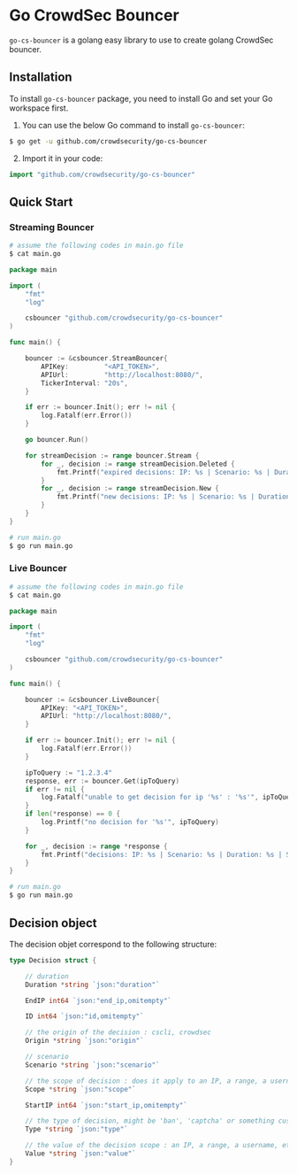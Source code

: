 # Go CrowdSec Bouncer

`go-cs-bouncer` is a golang easy library to use to create golang CrowdSec bouncer.

## Installation

To install `go-cs-bouncer` package, you need to install Go and set your Go workspace first.

1. You can use the below Go command to install `go-cs-bouncer`:

```sh
$ go get -u github.com/crowdsecurity/go-cs-bouncer
```

2. Import it in your code:

```go
import "github.com/crowdsecurity/go-cs-bouncer"
```

## Quick Start


### Streaming Bouncer
 
```sh
# assume the following codes in main.go file
$ cat main.go
```

```go
package main

import (
	"fmt"
	"log"

	csbouncer "github.com/crowdsecurity/go-cs-bouncer"
)

func main() {

	bouncer := &csbouncer.StreamBouncer{
		APIKey:         "<API_TOKEN>",
		APIUrl:         "http://localhost:8080/",
		TickerInterval: "20s",
	}

	if err := bouncer.Init(); err != nil {
		log.Fatalf(err.Error())
	}

	go bouncer.Run()

	for streamDecision := range bouncer.Stream {
		for _, decision := range streamDecision.Deleted {
			fmt.Printf("expired decisions: IP: %s | Scenario: %s | Duration: %s | Scope : %v\n", *decision.Value, *decision.Scenario, *decision.Duration, *decision.Scope)
		}
		for _, decision := range streamDecision.New {
			fmt.Printf("new decisions: IP: %s | Scenario: %s | Duration: %s | Scope : %v\n", *decision.Value, *decision.Scenario, *decision.Duration, *decision.Scope)
		}
	}
}
```

```sh
# run main.go
$ go run main.go
```

### Live Bouncer
 
```sh
# assume the following codes in main.go file
$ cat main.go
```

```go
package main

import (
	"fmt"
	"log"

	csbouncer "github.com/crowdsecurity/go-cs-bouncer"
)

func main() {

	bouncer := &csbouncer.LiveBouncer{
		APIKey: "<API_TOKEN>",
		APIUrl: "http://localhost:8080/",
	}

	if err := bouncer.Init(); err != nil {
		log.Fatalf(err.Error())
	}

	ipToQuery := "1.2.3.4"
	response, err := bouncer.Get(ipToQuery)
	if err != nil {
		log.Fatalf("unable to get decision for ip '%s' : '%s'", ipToQuery, err)
	}
	if len(*response) == 0 {
		log.Printf("no decision for '%s'", ipToQuery)
	}

	for _, decision := range *response {
		fmt.Printf("decisions: IP: %s | Scenario: %s | Duration: %s | Scope : %v\n", *decision.Value, *decision.Scenario, *decision.Duration, *decision.Scope)
	}
}

```

```sh
# run main.go
$ go run main.go
```


## Decision object

The decision objet correspond to the following structure:

```go
type Decision struct {

	// duration
	Duration *string `json:"duration"`

	EndIP int64 `json:"end_ip,omitempty"`

	ID int64 `json:"id,omitempty"`

	// the origin of the decision : cscli, crowdsec
	Origin *string `json:"origin"`

	// scenario
	Scenario *string `json:"scenario"`

	// the scope of decision : does it apply to an IP, a range, a username, etc
	Scope *string `json:"scope"`

	StartIP int64 `json:"start_ip,omitempty"`

	// the type of decision, might be 'ban', 'captcha' or something custom. Ignored when watcher (cscli/crowdsec) is pushing to APIL.
	Type *string `json:"type"`

	// the value of the decision scope : an IP, a range, a username, etc
	Value *string `json:"value"`
}
```




